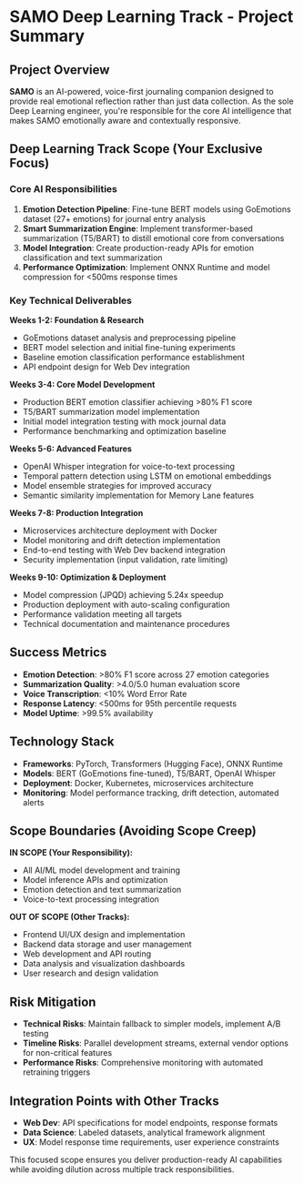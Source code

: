 # SAMO Deep Learning Track - Project Summary

## Project Overview

**SAMO** is an AI-powered, voice-first journaling companion designed to provide real emotional reflection rather than just data collection. As the sole Deep Learning engineer, you're responsible for the core AI intelligence that makes SAMO emotionally aware and contextually responsive.

## Deep Learning Track Scope (Your Exclusive Focus)

### Core AI Responsibilities

1. **Emotion Detection Pipeline**: Fine-tune BERT models using GoEmotions dataset (27+ emotions) for journal entry analysis
2. **Smart Summarization Engine**: Implement transformer-based summarization (T5/BART) to distill emotional core from conversations
3. **Model Integration**: Create production-ready APIs for emotion classification and text summarization
4. **Performance Optimization**: Implement ONNX Runtime and model compression for <500ms response times

### Key Technical Deliverables

**Weeks 1-2: Foundation & Research**

- GoEmotions dataset analysis and preprocessing pipeline
- BERT model selection and initial fine-tuning experiments
- Baseline emotion classification performance establishment
- API endpoint design for Web Dev integration

**Weeks 3-4: Core Model Development**

- Production BERT emotion classifier achieving >80% F1 score
- T5/BART summarization model implementation
- Initial model integration testing with mock journal data
- Performance benchmarking and optimization baseline

**Weeks 5-6: Advanced Features**

- OpenAI Whisper integration for voice-to-text processing
- Temporal pattern detection using LSTM on emotional embeddings
- Model ensemble strategies for improved accuracy
- Semantic similarity implementation for Memory Lane features

**Weeks 7-8: Production Integration**

- Microservices architecture deployment with Docker
- Model monitoring and drift detection implementation
- End-to-end testing with Web Dev backend integration
- Security implementation (input validation, rate limiting)

**Weeks 9-10: Optimization & Deployment**

- Model compression (JPQD) achieving 5.24x speedup
- Production deployment with auto-scaling configuration
- Performance validation meeting all targets
- Technical documentation and maintenance procedures

## Success Metrics

- **Emotion Detection**: >80% F1 score across 27 emotion categories
- **Summarization Quality**: >4.0/5.0 human evaluation score
- **Voice Transcription**: <10% Word Error Rate
- **Response Latency**: <500ms for 95th percentile requests
- **Model Uptime**: >99.5% availability

## Technology Stack

- **Frameworks**: PyTorch, Transformers (Hugging Face), ONNX Runtime
- **Models**: BERT (GoEmotions fine-tuned), T5/BART, OpenAI Whisper
- **Deployment**: Docker, Kubernetes, microservices architecture
- **Monitoring**: Model performance tracking, drift detection, automated alerts

## Scope Boundaries (Avoiding Scope Creep)

**IN SCOPE (Your Responsibility):**

- All AI/ML model development and training
- Model inference APIs and optimization
- Emotion detection and text summarization
- Voice-to-text processing integration

**OUT OF SCOPE (Other Tracks):**

- Frontend UI/UX design and implementation
- Backend data storage and user management
- Web development and API routing
- Data analysis and visualization dashboards
- User research and design validation

## Risk Mitigation

- **Technical Risks**: Maintain fallback to simpler models, implement A/B testing
- **Timeline Risks**: Parallel development streams, external vendor options for non-critical features
- **Performance Risks**: Comprehensive monitoring with automated retraining triggers

## Integration Points with Other Tracks

- **Web Dev**: API specifications for model endpoints, response formats
- **Data Science**: Labeled datasets, analytical framework alignment
- **UX**: Model response time requirements, user experience constraints

This focused scope ensures you deliver production-ready AI capabilities while avoiding dilution across multiple track responsibilities.

